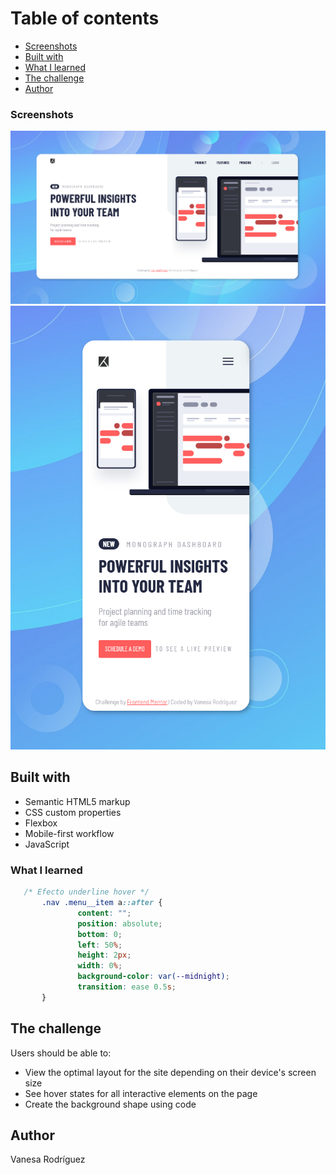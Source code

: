 # Table of contents

- [Screenshots](#screenshots)
- [Built with](#built-with)
- [What I learned](#what-i-learned)
- [The challenge](#the-challenge)
- [Author](#author)


### Screenshots
![Diseño escritorio](screenshot\intro-component__desktop.png)
![Diseño móvil](screenshot\intro_component__mobile.png)


## Built with

- Semantic HTML5 markup
- CSS custom properties
- Flexbox
- Mobile-first workflow
- JavaScript 


### What I learned


```css
   /* Efecto underline hover */
       .nav .menu__item a::after {
               content: "";
               position: absolute;
               bottom: 0;
               left: 50%;
               height: 2px;
               width: 0%;
               background-color: var(--midnight);
               transition: ease 0.5s;
       }
```

## The challenge

Users should be able to:

- View the optimal layout for the site depending on their device's screen size
- See hover states for all interactive elements on the page
- Create the background shape using code


## Author
Vanesa Rodríguez



